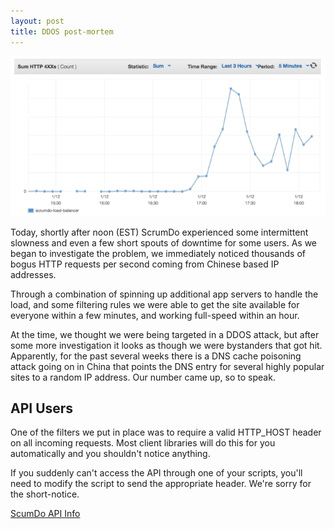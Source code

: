 ```yaml
---
layout: post
title: DDOS post-mortem
---
```


![Chart](/images/blog/ddos.png)

Today, shortly after noon (EST) ScrumDo experienced some intermittent slowness and even 
a few short spouts of downtime for some users.  As we began to investigate the problem,
we immediately noticed thousands of bogus HTTP requests per second coming from
Chinese based IP addresses.

Through a combination of spinning up additional app servers to handle the load, and
some filtering rules we were able to get the site available for everyone within a few 
minutes, and working full-speed within an hour.

At the time, we thought we were being targeted in a DDOS attack, but after some more
investigation it looks as though we were bystanders that got hit.  Apparently, for the
past several weeks there is a DNS cache poisoning attack going on in China that points 
the DNS entry for several highly popular sites 
to a random IP address.  Our number came up, so to speak.

## API Users

One of the filters we put in place was to require a valid HTTP_HOST header on all
incoming requests.  Most client libraries will do this for you automatically and
you shouldn't notice anything.

If you suddenly can't access the API through one of your scripts, you'll need to
modify the script to send the appropriate header.  We're sorry for the short-notice.

[ScumDo API Info](https://github.com/ScrumDoLLC/ScrumDoAPIV2)